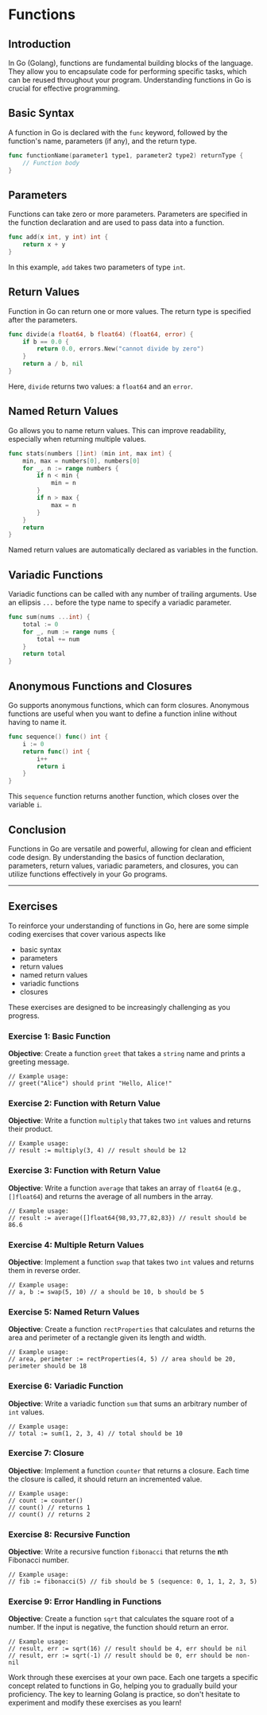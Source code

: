 # Functions

## Introduction

In Go (Golang), functions are fundamental building blocks of the language.
They allow you to encapsulate code for performing specific tasks, which can be reused throughout your program.
Understanding functions in Go is crucial for effective programming.

## Basic Syntax

A function in Go is declared with the `func` keyword, followed by the function's name, parameters (if any), and the return type.

```go
func functionName(parameter1 type1, parameter2 type2) returnType {
    // Function body
}
```

## Parameters

Functions can take zero or more parameters.
Parameters are specified in the function declaration and are used to pass data into a function.

```go
func add(x int, y int) int {
    return x + y
}
```

In this example, `add` takes two parameters of type `int`.

## Return Values

Function in Go can return one or more values.
The return type is specified after the parameters.

```go
func divide(a float64, b float64) (float64, error) {
    if b == 0.0 {
        return 0.0, errors.New("cannot divide by zero")
    }
    return a / b, nil
}
```

Here, `divide` returns two values: a `float64` and an `error`.

## Named Return Values

Go allows you to name return values.
This can improve readability, especially when returning multiple values.

```go
func stats(numbers []int) (min int, max int) {
    min, max = numbers[0], numbers[0]
    for _, n := range numbers {
        if n < min {
            min = n
        }
        if n > max {
            max = n
        }
    }
    return
}
```

Named return values are automatically declared as variables in the function.

## Variadic Functions

Variadic functions can be called with any number of trailing arguments.
Use an ellipsis `...` before the type name to specify a variadic parameter.

```go
func sum(nums ...int) {
    total := 0
    for _, num := range nums {
        total += num
    }
    return total
}
```

## Anonymous Functions and Closures

Go supports anonymous functions, which can form closures.
Anonymous functions are useful when you want to define a function inline without having to name it.

```go
func sequence() func() int {
    i := 0
    return func() int {
        i++
        return i
    }
}
```

This `sequence` function returns another function, which closes over the variable `i`.

## Conclusion

Functions in Go are versatile and powerful, allowing for clean and efficient code design.
By understanding the basics of function declaration, parameters, return values, variadic parameters, and closures, you can utilize functions effectively in your Go programs.

---

## Exercises

To reinforce your understanding of functions in Go, here are some simple coding exercises that cover various aspects like

- basic syntax
- parameters
- return values
- named return values
- variadic functions
- closures

These exercises are designed to be increasingly challenging as you progress.

### Exercise 1: Basic Function

**Objective**: Create a function `greet` that takes a `string` name and prints a greeting message.

```
// Example usage:
// greet("Alice") should print "Hello, Alice!"
```

### Exercise 2: Function with Return Value

**Objective**: Write a function `multiply` that takes two `int` values and returns their product.

```
// Example usage:
// result := multiply(3, 4) // result should be 12
```

### Exercise 3: Function with Return Value

**Objective**: Write a function `average` that takes an array of `float64` (e.g., `[]float64`) and returns the average of all numbers in the array.

```
// Example usage:
// result := average([]float64{98,93,77,82,83}) // result should be 86.6
```

### Exercise 4: Multiple Return Values

**Objective**: Implement a function `swap` that takes two `int` values and returns them in reverse order.

```
// Example usage:
// a, b := swap(5, 10) // a should be 10, b should be 5
```

### Exercise 5: Named Return Values

**Objective**: Create a function `rectProperties` that calculates and returns the area and perimeter of a rectangle given its length and width.

```
// Example usage:
// area, perimeter := rectProperties(4, 5) // area should be 20, perimeter should be 18
```

### Exercise 6: Variadic Function

**Objective**: Write a variadic function `sum` that sums an arbitrary number of `int` values.

```
// Example usage:
// total := sum(1, 2, 3, 4) // total should be 10
```

### Exercise 7: Closure

**Objective**: Implement a function `counter` that returns a closure. Each time the closure is called, it should return an incremented value.

```
// Example usage:
// count := counter()
// count() // returns 1
// count() // returns 2
```

### Exercise 8: Recursive Function

**Objective**: Write a recursive function `fibonacci` that returns the **n**th Fibonacci number.

```
// Example usage:
// fib := fibonacci(5) // fib should be 5 (sequence: 0, 1, 1, 2, 3, 5)
```

### Exercise 9: Error Handling in Functions

**Objective**: Create a function `sqrt` that calculates the square root of a number. If the input is negative, the function should return an error.

```
// Example usage:
// result, err := sqrt(16) // result should be 4, err should be nil
// result, err := sqrt(-1) // result should be 0, err should be non-nil
```

Work through these exercises at your own pace.
Each one targets a specific concept related to functions in Go, helping you to gradually build your proficiency.
The key to learning Golang is practice, so don't hesitate to experiment and modify these exercises as you learn!
